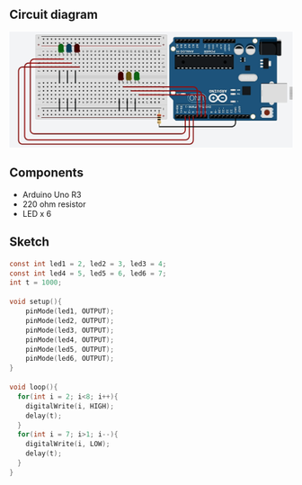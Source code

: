 ## Circuit diagram
![Sequential LED on/off](img/sequential-led.png)

## Components
- Arduino Uno R3
- 220 ohm resistor
- LED x 6


## Sketch
```c
const int led1 = 2, led2 = 3, led3 = 4;
const int led4 = 5, led5 = 6, led6 = 7;
int t = 1000;

void setup(){
	pinMode(led1, OUTPUT); 
  	pinMode(led2, OUTPUT);
  	pinMode(led3, OUTPUT);
  	pinMode(led4, OUTPUT); 
  	pinMode(led5, OUTPUT);
  	pinMode(led6, OUTPUT);
}

void loop(){
  for(int i = 2; i<8; i++){
   	digitalWrite(i, HIGH);
    delay(t);
  }
  for(int i = 7; i>1; i--){
    digitalWrite(i, LOW);
    delay(t);
  }
}
```
